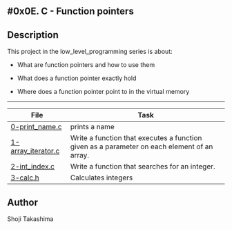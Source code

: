 #0x0E. C - Function pointers
---
## Description

This project in the low_level_programming series is about:

* What are function pointers and how to use them

* What does a function pointer exactly hold

* Where does a function pointer point to in the virtual memory

---
File|Task
---|---
[0-print_name.c ](./0-print_name.c ) | prints a name
[1-array_iterator.c ](./1-array_iterator.c ) | Write a function that executes a function given as a parameter on each element of an array.
[2-int_index.c ](./2-int_index.c ) | Write a function that searches for an integer. 
[3-calc.h ](./3-calc.h ) | Calculates integers

## Author
 Shoji Takashima
